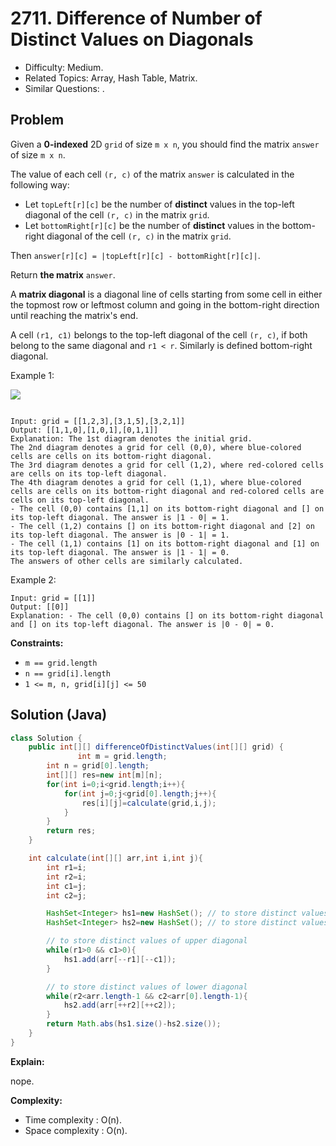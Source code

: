# 2711. Difference of Number of Distinct Values on Diagonals

- Difficulty: Medium.
- Related Topics: Array, Hash Table, Matrix.
- Similar Questions: .

## Problem

Given a **0-indexed** 2D `grid` of size `m x n`, you should find the matrix `answer` of size `m x n`.

The value of each cell `(r, c)` of the matrix `answer` is calculated in the following way:

- Let `topLeft[r][c]` be the number of **distinct** values in the top-left diagonal of the cell `(r, c)` in the matrix `grid`.
- Let `bottomRight[r][c]` be the number of **distinct** values in the bottom-right diagonal of the cell `(r, c)` in the matrix `grid`.

Then `answer[r][c] = |topLeft[r][c] - bottomRight[r][c]|`.

Return **the matrix** `answer`.

A **matrix diagonal** is a diagonal line of cells starting from some cell in either the topmost row or leftmost column and going in the bottom-right direction until reaching the matrix's end.

A cell `(r1, c1)` belongs to the top-left diagonal of the cell `(r, c)`, if both belong to the same diagonal and `r1 < r`. Similarly is defined bottom-right diagonal.

Example 1:

![](https://assets.leetcode.com/uploads/2023/04/19/ex2.png)

```

Input: grid = [[1,2,3],[3,1,5],[3,2,1]]
Output: [[1,1,0],[1,0,1],[0,1,1]]
Explanation: The 1st diagram denotes the initial grid. 
The 2nd diagram denotes a grid for cell (0,0), where blue-colored cells are cells on its bottom-right diagonal.
The 3rd diagram denotes a grid for cell (1,2), where red-colored cells are cells on its top-left diagonal.
The 4th diagram denotes a grid for cell (1,1), where blue-colored cells are cells on its bottom-right diagonal and red-colored cells are cells on its top-left diagonal.
- The cell (0,0) contains [1,1] on its bottom-right diagonal and [] on its top-left diagonal. The answer is |1 - 0| = 1.
- The cell (1,2) contains [] on its bottom-right diagonal and [2] on its top-left diagonal. The answer is |0 - 1| = 1.
- The cell (1,1) contains [1] on its bottom-right diagonal and [1] on its top-left diagonal. The answer is |1 - 1| = 0.
The answers of other cells are similarly calculated.
```

Example 2:

```
Input: grid = [[1]]
Output: [[0]]
Explanation: - The cell (0,0) contains [] on its bottom-right diagonal and [] on its top-left diagonal. The answer is |0 - 0| = 0.
```

**Constraints:**

- `m == grid.length`
- `n == grid[i].length`
- `1 <= m, n, grid[i][j] <= 50`

## Solution (Java)

```java
class Solution {
    public int[][] differenceOfDistinctValues(int[][] grid) {
               int m = grid.length;
        int n = grid[0].length;
        int[][] res=new int[m][n];
        for(int i=0;i<grid.length;i++){
            for(int j=0;j<grid[0].length;j++){
                res[i][j]=calculate(grid,i,j);
            }
        }
        return res;
    }

    int calculate(int[][] arr,int i,int j){
        int r1=i;
        int r2=i;
        int c1=j;
        int c2=j;

        HashSet<Integer> hs1=new HashSet(); // to store distinct values of upper diagonal
        HashSet<Integer> hs2=new HashSet(); // to store distinct values of lower diagonal

        // to store distinct values of upper diagonal
        while(r1>0 && c1>0){
            hs1.add(arr[--r1][--c1]);
        }

        // to store distinct values of lower diagonal
        while(r2<arr.length-1 && c2<arr[0].length-1){
            hs2.add(arr[++r2][++c2]);
        }
        return Math.abs(hs1.size()-hs2.size());
    }
}
```

**Explain:**

nope.

**Complexity:**

- Time complexity : O(n).
- Space complexity : O(n).
